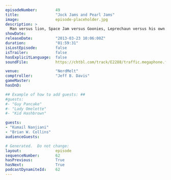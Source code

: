 ```yaml
---
episodeNumber:        49
title:                "Jock Jams and Pearl Jams"
image:                episode-placeholder.jpg
description: >
  Man versus lion, Space Jam versus Goonies, Leprechaun versus his own sexuality. Brian W. Collins retires his horror movie blog. Kumail Nanjiani and the rest of the D&D party finish their battle with specific parts of a dragon.
showDate:             
releaseDate:          "2013-03-23 10:06:00Z"
duration:             "01:59:31"
isLostEpisode:        false
isTrailer:            false
hasExplicitLanguage:  false
soundFile:            https://chtbl.com/track/E2288/traffic.megaphone.fm/STA8399808518.mp3?updated=1554494017

venue:                "NerdMelt"
comptroller:          "Jeff B. Davis"
gameMaster:           
hasDnD:               

## Example of how to add guests: ##
#guests:
#- "Guy Pancake"
#- "Lady Omelette"
#- "Kid Hashbrown"

guests:
- "Kumail Nanjiani"
- "Brian W. Collins"
audienceGuests:

# Generated.  Do not change:
layout:               episode
sequenceNumber:       62
hasPrevious:          True
hasNext:              True
podcastDynamiteId:    62
---
```


<!-- The episode description will be rendered here -->
<!-- Add your content below here -->

